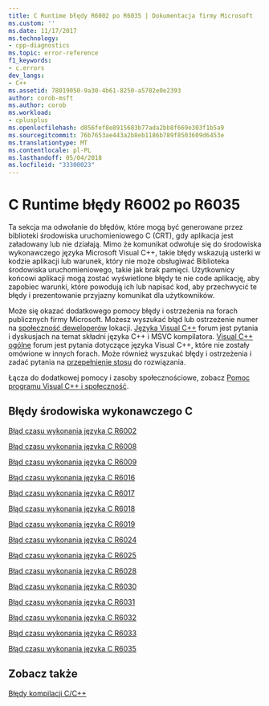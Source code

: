 ```yaml
---
title: C Runtime błędy R6002 po R6035 | Dokumentacja firmy Microsoft
ms.custom: ''
ms.date: 11/17/2017
ms.technology:
- cpp-diagnostics
ms.topic: error-reference
f1_keywords:
- c.errors
dev_langs:
- C++
ms.assetid: 78019050-9a30-4b61-8250-a5702e0e2393
author: corob-msft
ms.author: corob
ms.workload:
- cplusplus
ms.openlocfilehash: d856fef8e8915683b77ada2bb8f669e303f1b5a9
ms.sourcegitcommit: 76b7653ae443a2b8eb1186b789f8503609d6453e
ms.translationtype: MT
ms.contentlocale: pl-PL
ms.lasthandoff: 05/04/2018
ms.locfileid: "33300023"
---
```

# <a name="c-runtime-errors-r6002-through-r6035"></a>C Runtime błędy R6002 po R6035

Ta sekcja ma odwołanie do błędów, które mogą być generowane przez biblioteki środowiska uruchomieniowego C (CRT), gdy aplikacja jest załadowany lub nie działają. Mimo że komunikat odwołuje się do środowiska wykonawczego języka Microsoft Visual C++, takie błędy wskazują usterki w kodzie aplikacji lub warunek, który nie może obsługiwać Biblioteka środowiska uruchomieniowego, takie jak brak pamięci. Użytkownicy końcowi aplikacji mogą zostać wyświetlone błędy te nie code aplikację, aby zapobiec warunki, które powodują ich lub napisać kod, aby przechwycić te błędy i prezentowanie przyjazny komunikat dla użytkowników.

Może się okazać dodatkowego pomocy błędy i ostrzeżenia na forach publicznych firmy Microsoft. Możesz wyszukać błąd lub ostrzeżenie numer na [społeczność deweloperów](https://go.microsoft.com/fwlink/p/?linkid=820594) lokacji. [Języka Visual C++](http://go.microsoft.com/fwlink/p/?linkid=158195) forum jest pytania i dyskusjach na temat składni języka C++ i MSVC kompilatora. [Visual C++ ogólne](http://go.microsoft.com/fwlink/p/?linkid=158194) forum jest pytania dotyczące języka Visual C++, które nie zostały omówione w innych forach. Może również wyszukać błędy i ostrzeżenia i zadać pytania na [przepełnienie stosu](http://stackoverflow.com/) do rozwiązania.

Łącza do dodatkowej pomocy i zasoby społecznościowe, zobacz [Pomoc programu Visual C++ i społeczność](../../visual-cpp-help-and-community.md).

## <a name="c-runtime-errors"></a>Błędy środowiska wykonawczego C

[Błąd czasu wykonania języka C R6002](../../error-messages/tool-errors/c-runtime-error-r6002.md)

[Błąd czasu wykonania języka C R6008](../../error-messages/tool-errors/c-runtime-error-r6008.md)

[Błąd czasu wykonania języka C R6009](../../error-messages/tool-errors/c-runtime-error-r6009.md)

[Błąd czasu wykonania języka C R6016](../../error-messages/tool-errors/c-runtime-error-r6016.md)

[Błąd czasu wykonania języka C R6017](../../error-messages/tool-errors/c-runtime-error-r6017.md)

[Błąd czasu wykonania języka C R6018](../../error-messages/tool-errors/c-runtime-error-r6018.md)

[Błąd czasu wykonania języka C R6019](../../error-messages/tool-errors/c-runtime-error-r6019.md)

[Błąd czasu wykonania języka C R6024](../../error-messages/tool-errors/c-runtime-error-r6024.md)

[Błąd czasu wykonania języka C R6025](../../error-messages/tool-errors/c-runtime-error-r6025.md)

[Błąd czasu wykonania języka C R6028](../../error-messages/tool-errors/c-runtime-error-r6028.md)

[Błąd czasu wykonania języka C R6030](../../error-messages/tool-errors/c-runtime-error-r6030.md)

[Błąd czasu wykonania języka C R6031](../../error-messages/tool-errors/c-runtime-error-r6031.md)

[Błąd czasu wykonania języka C R6032](../../error-messages/tool-errors/c-runtime-error-r6032.md)

[Błąd czasu wykonania języka C R6033](../../error-messages/tool-errors/c-runtime-error-r6033.md)

[Błąd czasu wykonania języka C R6035](../../error-messages/tool-errors/c-runtime-error-r6035.md)

## <a name="see-also"></a>Zobacz także

[Błędy kompilacji C/C++](../../error-messages/compiler-errors-1/c-cpp-build-errors.md)  